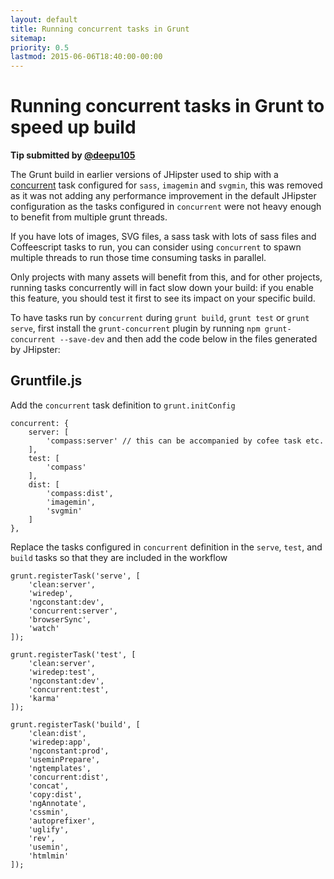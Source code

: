 ```yaml
---
layout: default
title: Running concurrent tasks in Grunt
sitemap:
priority: 0.5
lastmod: 2015-06-06T18:40:00-00:00
---
```


# Running concurrent tasks in Grunt to speed up build

__Tip submitted by [@deepu105](https://github.com/deepu105)__

The Grunt build in earlier versions of JHipster used to ship with a [concurrent](https://github.com/sindresorhus/grunt-concurrent) task configured for `sass`, `imagemin` and `svgmin`, this was removed as it was not adding any performance improvement in the default JHipster configuration as the tasks configured in `concurrent` were not heavy enough to benefit from multiple grunt threads.

If you have lots of images, SVG files, a sass task with lots of sass files and Coffeescript tasks to run, you can consider using `concurrent` to spawn multiple threads to run those time consuming tasks in parallel.

Only projects with many assets will benefit from this, and for other projects, running tasks concurrently will in fact slow down your build: if you enable this feature, you should test it first to see its impact on your specific build.

To have tasks run by `concurrent` during `grunt build`, `grunt test` or `grunt serve`, first install the `grunt-concurrent` plugin by running `npm grunt-concurrent --save-dev` and then add the code below in the files generated by JHipster:

## Gruntfile.js

Add the `concurrent` task definition to `grunt.initConfig`

    concurrent: {
        server: [
            'compass:server' // this can be accompanied by cofee task etc.
        ],
        test: [
            'compass'
        ],
        dist: [
            'compass:dist',
            'imagemin',
            'svgmin'
        ]
    },

Replace the tasks configured in `concurrent` definition in the `serve`, `test`, and `build` tasks so that they are included in the workflow

    grunt.registerTask('serve', [
        'clean:server',
        'wiredep',
        'ngconstant:dev',
        'concurrent:server',
        'browserSync',
        'watch'
    ]);

    grunt.registerTask('test', [
        'clean:server',
        'wiredep:test',
        'ngconstant:dev',
        'concurrent:test',
        'karma'
    ]);

    grunt.registerTask('build', [
        'clean:dist',
        'wiredep:app',
        'ngconstant:prod',
        'useminPrepare',
        'ngtemplates',
        'concurrent:dist',
        'concat',
        'copy:dist',
        'ngAnnotate',
        'cssmin',
        'autoprefixer',
        'uglify',
        'rev',
        'usemin',
        'htmlmin'
    ]);
